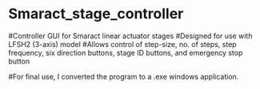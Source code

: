 # Smaract_stage_controller
#Controller GUI for Smaract linear actuator stages
#Designed for use with LFSH2 (3-axis) model
#Allows control of step-size, no. of steps, step frequency, six direction buttons, stage ID buttons, and emergency stop button

#For final use, I converted the program to a .exe windows application.
